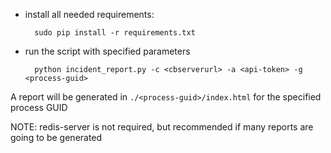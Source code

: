 * install all needed requirements:

        sudo pip install -r requirements.txt

* run the script with specified parameters

        python incident_report.py -c <cbserverurl> -a <api-token> -g <process-guid>

A report will be generated in `./<process-guid>/index.html` for the specified process GUID

NOTE: redis-server is not required, but recommended if many reports are going to be generated
